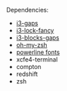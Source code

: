 Dependencies:

- [i3-gaps](https://github.com/Airblader/i3)
- [i3-lock-fancy](https://github.com/meskarune/i3lock-fancy)
- [i3-blocks-gaps](https://github.com/Airblader/i3blocks-gaps)
- [oh-my-zsh](https://github.com/robbyrussell/oh-my-zsh)
- [powerline fonts](https://github.com/powerline/fonts)
- xcfe4-terminal
- compton
- redshift
- zsh
